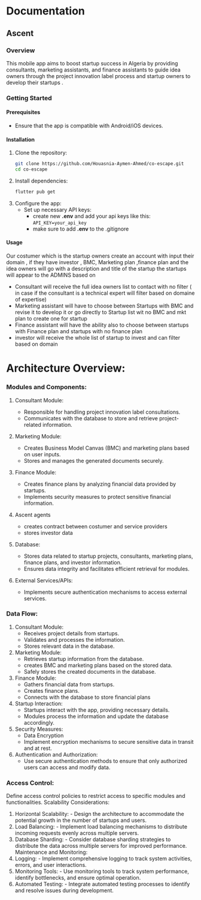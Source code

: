 # Documentation 
## Ascent
### Overview
This mobile app aims to boost startup success in Algeria by providing consultants, marketing assistants, and finance assistants to guide idea owners through the project innovation label process and startup owners  to develop their startups .

### Getting Started
#### Prerequisites
- Ensure that the app is compatible with Android/iOS devices.

#### Installation
1. Clone the repository:
    ```bash
    git clone https://github.com/Houasnia-Aymen-Ahmed/co-escape.git
    cd co-escape
    ```
2. Install dependencies:
    ```bash
    flutter pub get
    ```
3. Configure the app:
    - Set up necessary API keys:
      - create new **.env** and add your api keys like this: ``API_KEY=your_api_key``
      - make sure to add **.env** to the .gitignore

#### Usage
Our costumer which is the startup owners create an account with input their domain , if they have investor , BMC, Marketing plan ,finance plan and the idea owners will go with a description and title of the startup the startups will appear to the ADMINS based on 
- Consultant will receive the full idea owners list to contact with no filter ( in case if the consultant is a technical expert will filter based on domaine of expertise)
- Marketing assistant will have to choose between Startups with BMC and revise it to develop it or go directly to Startup list wit no BMC and mkt plan to create one for startup
- Finance assistant will have the ability also to choose between startups with Finance plan and startups with no finance plan 
- investor will receive the whole list of startup to invest and can filter based on domain 

# Architecture Overview:
### Modules and Components:
1. Consultant Module:
   - Responsible for handling project innovation label consultations.
   - Communicates with the database to store and retrieve
project-related information.

2. Marketing Module:
   - Creates Business Model Canvas (BMC) and marketing plans based on user inputs.
   - Stores and manages the generated documents securely.
3. Finance Module:
   - Creates finance plans by analyzing financial data provided by startups.
   - Implements security measures to protect sensitive financial information.
4. Ascent agents 
   - creates contract between costumer and service providers 
   - stores investor data 
5. Database:
   - Stores data related to startup projects, consultants, marketing plans, finance plans, and investor information.
   - Ensures data integrity and facilitates efficient retrieval for modules.
6. External Services/APIs:
   - Implements secure authentication mechanisms to access external services.

### Data Flow:
1. Consultant Module:
   - Receives project details from startups.
   - Validates and processes the information.
   - Stores relevant data in the database.
2. Marketing Module:
   - Retrieves startup information from the database.
   - creates BMC and marketing plans based on the stored data.
   - Safely stores the created documents in the database.
3. Finance Module:
   - Gathers financial data from startups.
   - Creates finance plans.
   - Connects with the database to store financial plans 
4. Startup Interaction:
   - Startups interact with the app, providing necessary details.
   - Modules process the information and update the database accordingly.
5. Security Measures:
    - Data Encryption
    - Implement encryption mechanisms to secure sensitive data in transit and at rest.
6. Authentication and Authorization:
   - Use secure authentication methods to ensure that only authorized users can access and modify data.


### Access Control:
Define access control policies to restrict access to specific modules and functionalities.
Scalability Considerations:
  1. Horizontal Scalability:
    - Design the architecture to accommodate the potential growth in the number of startups and users.
  2. Load Balancing:
    - Implement load balancing mechanisms to distribute incoming requests evenly across multiple servers.
  3. Database Sharding:
    - Consider database sharding strategies to distribute the data across multiple servers for improved performance.
Maintenance and Monitoring:
  4. Logging:
    - Implement comprehensive logging to track system activities, errors, and user interactions.
  5. Monitoring Tools:
    - Use monitoring tools to track system performance, identify bottlenecks, and ensure optimal operation.
  6. Automated Testing:
    - Integrate automated testing processes to identify and resolve issues during development.
